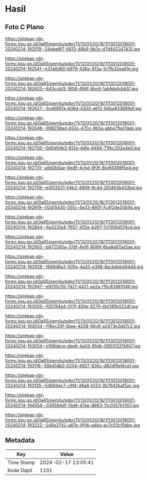# Hasil

## Foto C Plano

https://sirekap-obj-formc.kpu.go.id/0a65/pemilu/pdpr/11/13/01/20/18/1113012018001-20240214-192519--24ebe8f7-6613-48b9-8b3c-d7d842247431.jpg

https://sirekap-obj-formc.kpu.go.id/0a65/pemilu/pdpr/11/13/01/20/18/1113012018001-20240214-192541--e37a6d60-b979-436e-913a-1c7fb32ea61e.jpg

https://sirekap-obj-formc.kpu.go.id/0a65/pemilu/pdpr/11/13/01/20/18/1113012018001-20240214-192603--643ccbf2-1658-496f-8bc6-1abfeb4cbb51.jpg

https://sirekap-obj-formc.kpu.go.id/0a65/pemilu/pdpr/11/13/01/20/18/1113012018001-20240214-192627--3ce8997a-b06d-4303-a612-64ba833689df.jpg

https://sirekap-obj-formc.kpu.go.id/0a65/pemilu/pdpr/11/13/01/20/18/1113012018001-20240214-192646--998258ad-b53c-470c-9b5a-abba7fed7deb.jpg

https://sirekap-obj-formc.kpu.go.id/0a65/pemilu/pdpr/11/13/01/20/18/1113012018001-20240214-192706--0d5d0db3-812e-4dfe-8494-71fbc302e4e0.jpg

https://sirekap-obj-formc.kpu.go.id/0a65/pemilu/pdpr/11/13/01/20/18/1113012018001-20240214-192731--a9d2b0ae-9ed5-4cbd-9f3f-8bdf4388f5e4.jpg

https://sirekap-obj-formc.kpu.go.id/0a65/pemilu/pdpr/11/13/01/20/18/1113012018001-20240214-192759--e45f2021-54b2-4809-9c4d-261463b433bd.jpg

https://sirekap-obj-formc.kpu.go.id/0a65/pemilu/pdpr/11/13/01/20/18/1113012018001-20240214-192819--02d15430-355c-4e33-860f-7c4f2de20b9d.jpg

https://sirekap-obj-formc.kpu.go.id/0a65/pemilu/pdpr/11/13/01/20/18/1113012018001-20240214-192844--6a322fa4-7657-455e-b267-1cf356d074cd.jpg

https://sirekap-obj-formc.kpu.go.id/0a65/pemilu/pdpr/11/13/01/20/18/1113012018001-20240214-192905--b872560a-37df-4e16-8069-6ba9a87ae5ae.jpg

https://sirekap-obj-formc.kpu.go.id/0a65/pemilu/pdpr/11/13/01/20/18/1113012018001-20240214-192928--f666d8a3-505e-4a20-a398-8acb4eb48448.jpg

https://sirekap-obj-formc.kpu.go.id/0a65/pemilu/pdpr/11/13/01/20/18/1113012018001-20240214-192947--e9210c55-7d21-4421-ae2a-f15c83981046.jpg

https://sirekap-obj-formc.kpu.go.id/0a65/pemilu/pdpr/11/13/01/20/18/1113012018001-20240214-193005--f05784a4-017f-450e-8275-4bf36fb022df.jpg

https://sirekap-obj-formc.kpu.go.id/0a65/pemilu/pdpr/11/13/01/20/18/1113012018001-20240214-193034--f18ec33f-2bee-4208-96c6-a2473e2dd7c2.jpg

https://sirekap-obj-formc.kpu.go.id/0a65/pemilu/pdpr/11/13/01/20/18/1113012018001-20240214-193054--cf89dece-dee6-4a03-95db-090312215607.jpg

https://sirekap-obj-formc.kpu.go.id/0a65/pemilu/pdpr/11/13/01/20/18/1113012018001-20240214-193116--59b414b0-0204-4927-836c-d82df6ef4ce1.jpg

https://sirekap-obj-formc.kpu.go.id/0a65/pemilu/pdpr/11/13/01/20/18/1113012018001-20240214-193135--54694ec7-c9f4-48a8-b133-3b7642baf5ac.jpg

https://sirekap-obj-formc.kpu.go.id/0a65/pemilu/pdpr/11/13/01/20/18/1113012018001-20240214-194554--036594df-7da6-47ee-8863-11c0057b1307.jpg

https://sirekap-obj-formc.kpu.go.id/0a65/pemilu/pdpr/11/13/01/20/18/1113012018001-20240214-193222--246e2742-a67e-4f0b-a4ba-ac7c03cf5dbe.jpg


## Metadata

| Key        | Value               |
| ---------- | ------------------- |
| Time Stamp | 2024-02-17 13:05:41 |
| Kode Dapil | 1101                |



